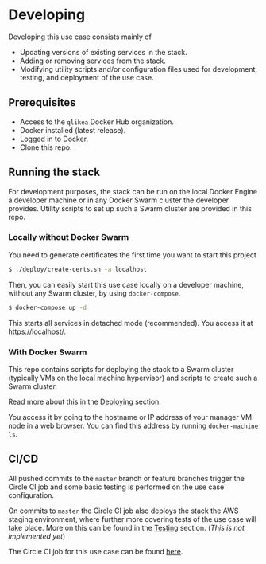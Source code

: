 # Developing

Developing this use case consists mainly of

* Updating versions of existing services in the stack.
* Adding or removing services from the stack.
* Modifying utility scripts and/or configuration files used for development, testing, and deployment of the use case.

## Prerequisites

* Access to the `qlikea` Docker Hub organization.
* Docker installed (latest release).
* Logged in to Docker.
* Clone this repo.

## Running the stack

For development purposes, the stack can be run on the local Docker Engine a developer machine or in any Docker Swarm cluster the developer provides. Utility scripts to set up such a Swarm cluster are provided in this repo.

### Locally without Docker Swarm

You need to generate certificates the first time you want to start this project

```sh
$ ./deploy/create-certs.sh -a localhost
```

Then, you can easily start this use case locally on a developer machine, without any Swarm cluster, by using `docker-compose`.

```sh
$ docker-compose up -d
```

This starts all services in detached mode (recommended). You access it at https://localhost/.

### With Docker Swarm

This repo contains scripts for deploying the stack to a Swarm cluster (typically VMs on the local machine hypervisor) and scripts to create such a Swarm cluster.

Read more about this in the [Deploying](./deploying.md) section.

You access it by going to the hostname or IP address of your manager VM node in a web browser. You can find this address by running `docker-machine ls`.

## CI/CD

All pushed commits to the `master` branch or feature branches trigger the Circle CI job and some basic testing is performed on the use case configuration.

On commits to `master` the Circle CI job also deploys the stack the AWS staging environment, where further more covering tests of the use case will take place. More on this can be found in the [Testing](./testing.md) section. (_This is not implemented yet_)

The Circle CI job for this use case can be found [here](https://circleci.com/gh/qlik-ea/qliktive-custom-analytics).